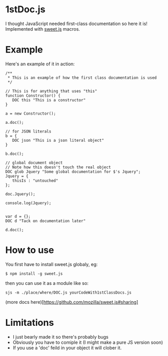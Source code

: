 # 1stDoc.js

I thought JavaScript needed first-class documentation so here it is! Implemented with [sweet.js](http://sweetjs.org/) macros.

# Example

Here's an example of it in action:
```
/**
 * This is an example of how the first class documentation is used 
 */

// This is for anything that uses "this"
function Constructor() {
   DOC this "This is a constructor"
}

a = new Constructor();

a.doc();

// for JSON literals
b = {
   DOC json "This is a json literal object"
}

b.doc();

// global document object
// Note how this doesn't touch the real object
DOC glob Jquery "Some global documentation for $'s Jquery";
Jquery = { 
   thisIs : "untouched"
};

doc.Jquery();

console.log(Jquery);


var d = {};
DOC d "Tack on documentation later"

d.doc();

```

# How to use

You first have to install sweet.js globaly, eg: 
```
$ npm install -g sweet.js
```

then you can use it as a module like so:
```
sjs -m ./place/where/DOC.js yourCodeWith1stClassDocs.js
```
(more docs here)[https://github.com/mozilla/sweet.js#sharing]


# Limitations
- I just bearly made it so there's probably bugs
- Obviously you have to comiple it (I might make a pure JS version soon)
- If you use a 'doc' feild in your object it will clober it.
